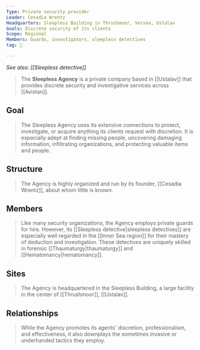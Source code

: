 ```yaml
---
Type: Private security provider
Leader: Cesadia Wrentz
Headquarters: Sleepless Building in Thrushmoor, Versex, Ustalav
Goals: Discrete security of its clients
Scope: Regional
Members: Guards, investigators, sleepless detectives
tag: 👥

---
```


*See also: [[Sleepless detective]]*
> The **Sleepless Agency** is a private company based in [[Ustalav]] that provides discrete security and investigative services across [[Avistan]].



## Goal

> The Sleepless Agency uses its extensive connections to protect, investigate, or acquire anything its clients request with discretion. It is especially adept at finding missing people, uncovering damaging information, infiltrating organizations, and protecting valuable items and people.


## Structure

> The Agency is highly organized and run by its founder, [[Cesadia Wrentz]], about whom little is known.


## Members

> Like many security organizations, the Agency employs private guards for hire. However, its [[Sleepless detective|sleepless detectives]] are especially well regarded in the [[Inner Sea region]] for their mastery of deduction and investigation. These detectives are uniquely skilled in forensic [[Thaumaturgy|thaumaturgy]] and [[Hematomancy|hematomancy]].


## Sites

> The Agency is headquartered in the Sleepless Building, a large facility in the center of [[Thrushmoor]], [[Ustalav]].


## Relationships

> While the Agency promotes its agents' discretion, professionalism, and effectiveness, it also downplays the sometimes invasive or underhanded tactics they employ.








